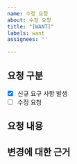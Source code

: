 ```yaml
---
name: 수정 요청
about: 수정 요청
title: "[WANT]"
labels: want
assignees: ''

---
```


<!-- 담당이 정해지지 않은 요구 사항 발생 시, 먼저 등록을 합니다. Assigness는 기술 팀장을 선택 합니다-->
<!-- 기술 팀장은 전체적인 조율 후, 담당 배정하여 Assigness 추가 등록 합니다-->
<!-- 수정 요청으로 사용 시, 자신과 수정 요청 받는 담당자를 Assigness 등록 합니다-->

## 요청 구분
- [x] 신규 요구 사항 발생
- [ ] 수정 요청

## 요청 내용

## 변경에 대한 근거
<!--요구 사항 변경 혹은, 수정이 필요하다면 그 사유 혹은 근거를 제출해 주세요. 링크도 좋고 이미지도 좋좋고, 코드도 좋습니다.-->
